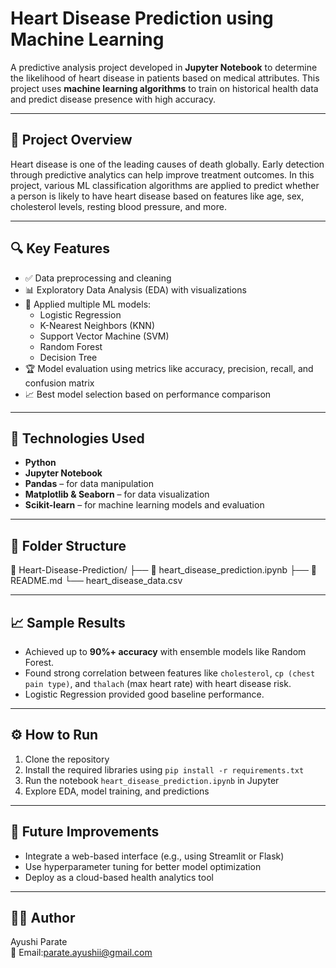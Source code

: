#  Heart Disease Prediction using Machine Learning

A predictive analysis project developed in **Jupyter Notebook** to determine the likelihood of heart disease in patients based on medical attributes. This project uses **machine learning algorithms** to train on historical health data and predict disease presence with high accuracy.

---

## 📌 Project Overview

Heart disease is one of the leading causes of death globally. Early detection through predictive analytics can help improve treatment outcomes. In this project, various ML classification algorithms are applied to predict whether a person is likely to have heart disease based on features like age, sex, cholesterol levels, resting blood pressure, and more.

---

## 🔍 Key Features

- ✅ Data preprocessing and cleaning
- 📊 Exploratory Data Analysis (EDA) with visualizations
- 🧠 Applied multiple ML models:  
  - Logistic Regression  
  - K-Nearest Neighbors (KNN)  
  - Support Vector Machine (SVM)  
  - Random Forest  
  - Decision Tree  
- 🏆 Model evaluation using metrics like accuracy, precision, recall, and confusion matrix
- 📈 Best model selection based on performance comparison

---

## 🧪 Technologies Used

- **Python**
- **Jupyter Notebook**
- **Pandas** – for data manipulation  
- **Matplotlib & Seaborn** – for data visualization  
- **Scikit-learn** – for machine learning models and evaluation  

---

## 📁 Folder Structure

📁 Heart-Disease-Prediction/
├── 📄 heart_disease_prediction.ipynb
├── 📄 README.md
└── heart_disease_data.csv


---

## 📈 Sample Results

- Achieved up to **90%+ accuracy** with ensemble models like Random Forest.
- Found strong correlation between features like `cholesterol`, `cp (chest pain type)`, and `thalach` (max heart rate) with heart disease risk.
- Logistic Regression provided good baseline performance.

---

## ⚙️ How to Run

1. Clone the repository  
2. Install the required libraries using `pip install -r requirements.txt`  
3. Run the notebook `heart_disease_prediction.ipynb` in Jupyter  
4. Explore EDA, model training, and predictions

---

## 📣 Future Improvements

- Integrate a web-based interface (e.g., using Streamlit or Flask)  
- Use hyperparameter tuning for better model optimization  
- Deploy as a cloud-based health analytics tool

---

## 👩‍💻 Author

Ayushi Parate  
📧 Email:parate.ayushii@gmail.com  



